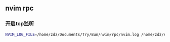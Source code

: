## nvim rpc



### 开启tcp监听
```sh
NVIM_LOG_FILE=/home/zdz/Documents/Try/Bun/nvim/rpc/nvim.log /home/zdz/Application/neovim/v9/bin/nvim --listen 127.0.0.1:9090 /home/zdz/temp/log/v1.temp
```


